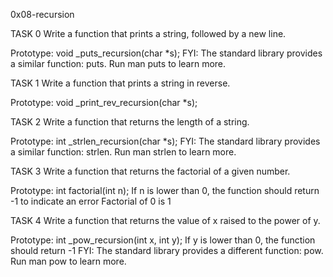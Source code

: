 0x08-recursion

TASK 0 Write a function that prints a string, followed by a new line.

Prototype: void _puts_recursion(char *s);
FYI: The standard library provides a similar function: puts. Run man puts to learn more.

TASK 1 Write a function that prints a string in reverse.

Prototype: void _print_rev_recursion(char *s);

TASK 2 Write a function that returns the length of a string.

Prototype: int _strlen_recursion(char *s);
FYI: The standard library provides a similar function: strlen. Run man strlen to learn more.

TASK 3 Write a function that returns the factorial of a given number.

Prototype: int factorial(int n);
If n is lower than 0, the function should return -1 to indicate an error
Factorial of 0 is 1

TASK 4 Write a function that returns the value of x raised to the power of y.

Prototype: int _pow_recursion(int x, int y);
If y is lower than 0, the function should return -1
FYI: The standard library provides a different function: pow. Run man pow to learn more.
